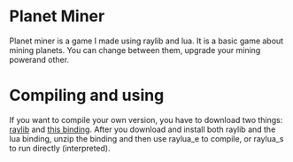 # Planet Miner

Planet miner is a game I made using raylib and lua.
It is a basic game about mining planets. You can change between them, upgrade your mining powerand other.

# Compiling and using
If you want to compile your own version, you have to download two things: [raylib](https://www.raylib.com) and [this binding](https://github.com/TSnake41/raylib-lua).
After you download and install both raylib and the lua binding, unzip the binding and then use raylua_e to compile, or raylua_s to run directly (interpreted).
